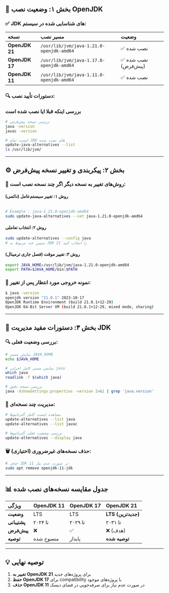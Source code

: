 

## 🎯 بخش ۱: وضعیت نصب OpenJDK

### ✅ JDK های شناسایی شده در سیستم:

| نسخه | مسیر نصب | وضعیت |
| :--- | :--- | :--- |
| **OpenJDK 21** | `/usr/lib/jvm/java-1.21.0-openjdk-amd64` | ✅ نصب شده |
| **OpenJDK 17** | `/usr/lib/jvm/java-1.17.0-openjdk-amd64` | ✅ نصب شده (پیش‌فرض) |
| **OpenJDK 11** | `/usr/lib/jvm/java-1.11.0-openjdk-amd64` | ✅ نصب شده |

### 🔍 دستورات تأیید نصب:

### بررسی اینکه قبلا ایا نصب شده است

```bash
# بررسی نسخه پیش‌فرض
java -version
javac -version

# لیست تمام JDK های نصب شده
update-java-alternatives --list
ls /usr/lib/jvm/
```

---

## ⚙️ بخش ۲: پیکربندی و تغییر نسخه پیش‌فرض

### 🔄 روش‌های تغییر به نسخه دیگر اگر چند نسحه نصب است:

#### روش ۱: تغییر سیستم‌عامل (دائمی)
```bash

# Example : java-1.21.0-openjdk-amd64
sudo update-java-alternatives --set java-1.21.0-openjdk-amd64
```

#### روش ۲: انتخاب تعاملی
```bash
sudo update-alternatives --config java
# سپس عدد مربوط به JDK 21 را انتخاب کنید
```

#### روش ۳: تغییر موقت (فصل جاری ترمینال)
```bash
export JAVA_HOME=/usr/lib/jvm/java-1.21.0-openjdk-amd64
export PATH=$JAVA_HOME/bin:$PATH
```

### 📝 نمونه خروجی مورد انتظار پس از تغییر:

```bash
$ java -version
openjdk version "21.0.1" 2023-10-17
OpenJDK Runtime Environment (build 21.0.1+12-29)
OpenJDK 64-Bit Server VM (build 21.0.1+12-29, mixed mode, sharing)
```

---

## 🚀 بخش ۳: دستورات مفید مدیریت JDK

### 🔍 بررسی وضعیت فعلی:
```bash
# نمایش مسیر JAVA_HOME
echo $JAVA_HOME

# نمایش مسیر کامل اجرایی java
which java
readlink -f $(which java)

# بررسی نسخه دقیق
java -XshowSettings:properties -version 2>&1 | grep 'java.version'
```

### 🔧 مدیریت چند نسخه‌ای:
```bash
# مشاهده لیست کامل آلترناتیوها
update-alternatives --list java
update-alternatives --list javac

# بررسی وضعیت فعلی آلترناتیوها
update-alternatives --display java
```

### 🗑️ حذف نسخه‌های غیرضروری (اختیاری):
```bash
# حذف JDK 11 در صورت عدم نیاز
sudo apt remove openjdk-11-jdk
```

---

## 📊 جدول مقایسه نسخه‌های نصب شده

| ویژگی | OpenJDK 11 | OpenJDK 17 | OpenJDK 21 |
| :--- | :--- | :--- | :--- |
| **وضعیت** | LTS | LTS | **LTS (جدیدترین)** |
| **پشتیبانی** | تا ۲۰۲۴ | تا ۲۰۲۹ | تا ۲۰۳۱ |
| **پیش‌فرض** | ❌ | ✅ | ❌ (هدف) |
| **توصیه** | منسوخ شده | پایدار | **توصیه شده** |

---

## 💡 توصیه نهایی

1. **تغییر به OpenJDK 21** برای پروژه‌های جدید
2. **حفظ OpenJDK 17** برای compatibility با پروژه‌های موجود
3. **حذف OpenJDK 11** در صورت عدم نیاز برای صرفه‌جویی در فضای دیسک

